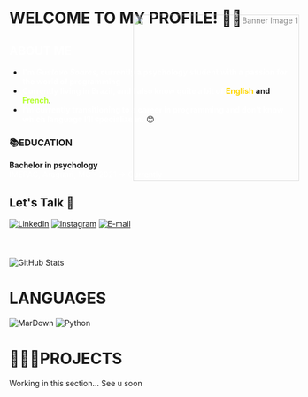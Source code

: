 # WELCOME TO MY PROFILE! 👋🏻


## <span style="color:rgb(255, 255, 255);">ABOUT ME</span>

- <span style="color:rgb(255, 255, 255);"> **I'm *Gustavo Soares*, currently a psychology student with a passion for the world of programming**</span>
- <span style="color:rgb(255, 255, 255);"> **Currently living in Brazil, and I also know quite a bit of** </span> <span style="color: #FFD700;">**English**</span> **and** <span style="color:rgb(181, 255, 45);">**French**</span>.
- <span style="color:rgb(255, 255, 255);">**I’m currently transitioning to a career in programming and don’t know which language I’ll specialize in.**</span> 😊

### 📚EDUCATION

**Bachelor in psychology**  
<span style="color:rgb(255, 255, 255);">IMEPAC, Araguari, MG - 2021 -> Currently</span>

## Let's Talk 🤝

[comment]: Aqui_Organizo_Minhas_Redes_Sociais#

[![LinkedIn](https://img.shields.io/badge/LinkedIn-8f0be4?style=for-the-badge&logo=linkedin&logoColor=white)](https://www.linkedin.com/in/gustavo-soares-945751263/)
[![Instagram](https://img.shields.io/badge/-Instagram-6b08ab?style=for-the-badge&logo=instagram&logoColor=white)](https://www.instagram.com/gutsoaris/)
[![E-mail](https://img.shields.io/badge/Email-59078e?style=for-the-badge&logo=gmail&logoColor=red)](mailto:fnxktc@gmail.com)

 [comment]: Ajeitando_A_Imagem#


<div style="text-align: right;">
    <img src="https://user-images.githubusercontent.com/97471199/230774187-e482399b-492c-4c17-a831-0314bf90526e.png" width="300" alt="Banner Image 1" style="opacity: 0.5; margin-top: -400px; margin-right: -20px;">
</div>
 
 #

![GitHub Stats](https://github-readme-stats.vercel.app/api?username=Goustti&theme=transparent&bg_color=6b08ab15&border_color=FFFF&show_icons=true&icon_color=FFFF&title_color=FFFF&text_color=FFFF)

# LANGUAGES

![MarDown](https://camo.githubusercontent.com/836e0b69e70e4620ddeae99dc99913f5ccbc7cfff6e854587f0d9a6512ce996d/68747470733a2f2f696d672e736869656c64732e696f2f62616467652f6d61726b646f776e2d2532333030303030302e7376673f7374796c653d666f722d7468652d6261646765266c6f676f3d6d61726b646f776e266c6f676f436f6c6f723d7768697465)
![Python](https://camo.githubusercontent.com/0d0779a129f1dcf6c31613b701fe0646fd4e4d2ed2a7cbd61b27fd5514baa938/68747470733a2f2f696d672e736869656c64732e696f2f62616467652f707974686f6e2d3336373041303f7374796c653d666f722d7468652d6261646765266c6f676f3d707974686f6e266c6f676f436f6c6f723d666664643534)


# 👨🏻‍💻PROJECTS
Working in this section... See u soon 










